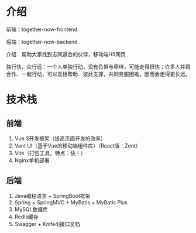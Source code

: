 # 介绍

前端：together-now-frontend

后端：together-now-backend



介绍：帮助大家找到志同道合的伙伴，移动端H5网页

独行快，众行远：一个人单独行动，没有负担与牵绊，可能走得很快；许多人并肩合作、一起行动，可以互相帮助、彼此支撑，共同克服困难，因而会走得更长远。



# 技术栈

## 前端

1. Vue 3开发框架（提高页面开发的效率）
2. Vant UI（基于Vue的移动端组件库）（React版：Zent）
3. Vite（打包工具，特点：快！）
4. Nginx单机部署



## 后端

1. Java编程语言 + SpringBoot框架 
2. Spring + SpringMVC + MyBatis + MyBatis Plus
3. MySQL数据库
4. Redis缓存
5. Swagger + Knife4j接口文档